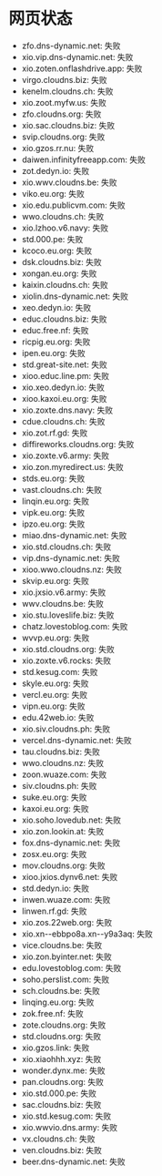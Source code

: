 # 网页状态
- zfo.dns-dynamic.net: 失败
- xio.vip.dns-dynamic.net: 失败
- xio.zoten.onflashdrive.app: 失败
- virgo.cloudns.biz: 失败
- kenelm.cloudns.ch: 失败
- xio.zoot.myfw.us: 失败
- zfo.cloudns.org: 失败
- xio.sac.cloudns.biz: 失败
- svip.cloudns.org: 失败
- xio.gzos.rr.nu: 失败
- daiwen.infinityfreeapp.com: 失败
- zot.dedyn.io: 失败
- xio.wwv.cloudns.be: 失败
- viko.eu.org: 失败
- xio.edu.publicvm.com: 失败
- wwo.cloudns.ch: 失败
- xio.lzhoo.v6.navy: 失败
- std.000.pe: 失败
- kcoco.eu.org: 失败
- dsk.cloudns.biz: 失败
- xongan.eu.org: 失败
- kaixin.cloudns.ch: 失败
- xiolin.dns-dynamic.net: 失败
- xeo.dedyn.io: 失败
- educ.cloudns.biz: 失败
- educ.free.nf: 失败
- ricpig.eu.org: 失败
- ipen.eu.org: 失败
- std.great-site.net: 失败
- xioo.educ.line.pm: 失败
- xio.xeo.dedyn.io: 失败
- xioo.kaxoi.eu.org: 失败
- xio.zoxte.dns.navy: 失败
- cdue.cloudns.ch: 失败
- xio.zot.rf.gd: 失败
- diffireworks.cloudns.org: 失败
- xio.zoxte.v6.army: 失败
- xio.zon.myredirect.us: 失败
- stds.eu.org: 失败
- vast.cloudns.ch: 失败
- linqin.eu.org: 失败
- vipk.eu.org: 失败
- ipzo.eu.org: 失败
- miao.dns-dynamic.net: 失败
- xio.std.cloudns.ch: 失败
- vip.dns-dynamic.net: 失败
- xioo.wwo.cloudns.nz: 失败
- skvip.eu.org: 失败
- xio.jxsio.v6.army: 失败
- wwv.cloudns.be: 失败
- xio.stu.loveslife.biz: 失败
- chatz.lovestoblog.com: 失败
- wvvp.eu.org: 失败
- xio.std.cloudns.org: 失败
- xio.zoxte.v6.rocks: 失败
- std.kesug.com: 失败
- skyle.eu.org: 失败
- vercl.eu.org: 失败
- vipn.eu.org: 失败
- edu.42web.io: 失败
- xio.siv.cloudns.ph: 失败
- vercel.dns-dynamic.net: 失败
- tau.cloudns.biz: 失败
- wwo.cloudns.nz: 失败
- zoon.wuaze.com: 失败
- siv.cloudns.ph: 失败
- suke.eu.org: 失败
- kaxoi.eu.org: 失败
- xio.soho.lovedub.net: 失败
- xio.zon.lookin.at: 失败
- fox.dns-dynamic.net: 失败
- zosx.eu.org: 失败
- mov.cloudns.org: 失败
- xioo.jxios.dynv6.net: 失败
- std.dedyn.io: 失败
- inwen.wuaze.com: 失败
- linwen.rf.gd: 失败
- xio.zos.22web.org: 失败
- xio.xn--ebbpo8a.xn--y9a3aq: 失败
- vice.cloudns.be: 失败
- xio.zon.byinter.net: 失败
- edu.lovestoblog.com: 失败
- soho.perslist.com: 失败
- sch.cloudns.be: 失败
- linqing.eu.org: 失败
- zok.free.nf: 失败
- zote.cloudns.org: 失败
- std.cloudns.org: 失败
- xio.gzos.link: 失败
- xio.xiaohhh.xyz: 失败
- wonder.dynx.me: 失败
- pan.cloudns.org: 失败
- xio.std.000.pe: 失败
- sac.cloudns.biz: 失败
- xio.std.kesug.com: 失败
- xio.wwvio.dns.army: 失败
- vx.cloudns.ch: 失败
- ven.cloudns.biz: 失败
- beer.dns-dynamic.net: 失败
